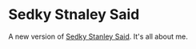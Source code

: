 # Sedky Stnaley Said

A new version of [Sedky Stanley Said](http://sedkystanleysaid.com). It's all about me.
